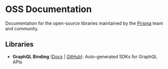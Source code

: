 # OSS Documentation

<!-- [![](./assets/view-on-github.png)](https://github.com/graphcool/graphql-config) -->

Documentation for the open-source libraries maintained by the [Prisma](https://www.prisma.io) team and community.

## Libraries

- **GraphQL Binding** ([Docs](./content/GraphQL-Binding/01-Overview.md) | [GitHub](https://github.com/graphql-binding/graphql-binding)): Auto-generated SDKs for GraphQL APIs

<!-- 
TODO:
- Slack
- Forum
- Prisma Community
-->